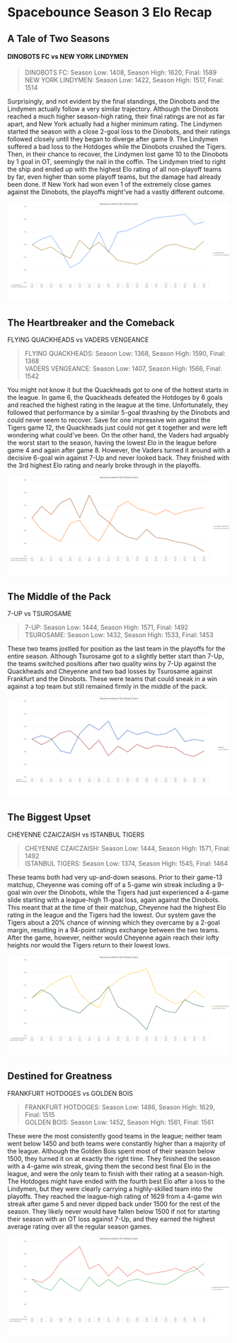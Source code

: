 # Spacebounce Season 3 Elo Recap

## A Tale of Two Seasons
#### DINOBOTS FC vs NEW YORK LINDYMEN
> DINOBOTS FC: Season Low: 1408, Season High: 1620, Final: 1589  
> NEW YORK LINDYMEN: Season Low: 1422, Season High: 1517, Final: 1514

Surprisingly, and not evident by the final standings, the Dinobots and the Lindymen actually follow a very similar trajectory. Although the Dinobots reached a much higher season-high rating, their final ratings are not as far apart, and New York actually had a higher minimum rating. The Lindymen started the season with a close 2-goal loss to the Dinobots, and their ratings followed closely until they began to diverge after game 9. The Lindymen suffered a bad loss to the Hotdoges while the Dinobots crushed the Tigers. Then, in their chance to recover, the Lindymen lost game 10 to the Dinobots by 1 goal in OT, seemingly the nail in the coffin. The Lindymen tried to right the ship and ended up with the highest Elo rating of all non-playoff teams by far, even higher than some playoff teams, but the damage had already been done. If New York had won even 1 of the extremely close games against the Dinobots, the playoffs might've had a vastly different outcome.

![](dinobots-vs-newyork.png)

## The Heartbreaker and the Comeback
FLYING QUACKHEADS vs VADERS VENGEANCE
> FLYING QUACKHEADS: Season Low: 1368, Season High: 1590, Final: 1368  
> VADERS VENGEANCE: Season Low: 1407, Season High: 1566, Final: 1542

You might not know it but the Quackheads got to one of the hottest starts in the league. In game 6, the Quackheads defeated the Hotdoges by 6 goals and reached the highest rating in the league at the time. Unfortunately, they followed that performance by a similar 5-goal thrashing by the Dinobots and could never seem to recover. Save for one impressive win against the Tigers game 12, the Quackheads just could not get it together and were left wondering what could've been. On the other hand, the Vaders had arguably the worst start to the season, having the lowest Elo in the league before game 4 and again after game 8. However, the Vaders turned it around with a decisive 6-goal win against 7-Up and never looked back. They finished with the 3rd highest Elo rating and nearly broke through in the playoffs.

![](vaders-vs-quackheads.png)

## The Middle of the Pack
7-UP vs TSUROSAME
> 7-UP: Season Low: 1444, Season High: 1571, Final: 1492  
> TSUROSAME: Season Low: 1432, Season High: 1533, Final: 1453

These two teams jostled for position as the last team in the playoffs for the entire season. Although Tsurosame got to a slightly better start than 7-Up, the teams switched positions after two quality wins by 7-Up against the Quackheads and Cheyenne and two bad losses by Tsurosame against Frankfurt and the Dinobots. These were teams that could sneak in a win against a top team but still remained firmly in the middle of the pack.

![](7up-vs-tsurosame.png)

## The Biggest Upset
CHEYENNE CZAICZAISH vs ISTANBUL TIGERS
> CHEYENNE CZAICZAISH: Season Low: 1444, Season High: 1571, Final: 1492  
> ISTANBUL TIGERS: Season Low: 1374, Season High: 1545, Final: 1464

These teams both had very up-and-down seasons. Prior to their game-13 matchup, Cheyenne was coming off of a 5-game win streak including a 9-goal win over the Dinobots, while the Tigers had just experienced a 4-game slide starting with a league-high 11-goal loss, again against the Dinobots. This meant that at the time of their matchup, Cheyenne had the highest Elo rating in the league and the Tigers had the lowest. Our system gave the Tigers about a 20% chance of winning which they overcame by a 2-goal margin, resulting in a 94-point ratings exchange between the two teams. After the game, however, neither would Cheyenne again reach their lofty heights nor would the Tigers return to their lowest lows.

![](cheyenne-vs-tigers.png)

## Destined for Greatness
FRANKFURT HOTDOGES vs GOLDEN BOIS
> FRANKFURT HOTDOGES: Season Low: 1486, Season High: 1629, Final: 1515  
> GOLDEN BOIS: Season Low: 1452, Season High: 1561, Final: 1561

These were the most consistently good teams in the league; neither team went below 1450 and both teams were constantly higher than a majority of the league. Although the Golden Bois spent most of their season below 1500, they turned it on at exactly the right time. They finished the season with a 4-game win streak, giving them the second best final Elo in the league, and were the only team to finish with their rating at a season-high. The Hotdoges might have ended with the fourth best Elo after a loss to the Lindymen, but they were clearly carrying a highly-skilled team into the playoffs. They reached the league-high rating of 1629 from a 4-game win streak after game 5 and never dipped back under 1500 for the rest of the season. They likely never would have fallen below 1500 if not for starting their season with an OT loss against 7-Up, and they earned the highest average rating over all the regular season games.

![](frankfurt-vs-golden.png)
